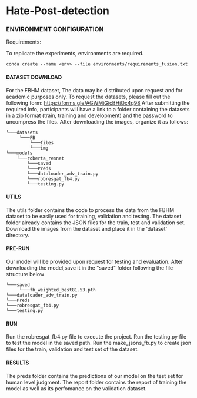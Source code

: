 # Hate-Post-detection

### ENVIRONMENT CONFIGURATION 

Requirements:

To replicate the experiments,  environments are required.

```conda create --name <env> --file environments/requirements_fusion.txt```

#### DATASET DOWNLOAD
For the FBHM dataset, The data may be distributed upon request and for academic purposes only. To request the datasets, please fill out the following form: https://forms.gle/AGWMiGicBHiQx4q98
After submitting the required info, participants will have a link to a folder containing the datasets in a zip format (train, training and development) and the password to uncompress the files.
After downloading the images, organize it as follows:

```
└───datasets
     └───FB
         └───files
         └───img
└───models
    └───roberta_resnet
        └───saved
        └───Preds
        └───dataloader_adv_train.py
        └───robresgat_fb4.py
        └───testing.py
```

#### UTILS

The utils folder contains the code to process the data from the FBHM dataset to be easily used for training, validation and testing.
The dataset folder already contains the JSON files for the train, test and validation set.
Download the images from the dataset and place it in the 'dataset' directory.


#### PRE-RUN

Our model will be provided upon request for testing and evaluation.
After downloading the model,save it in the "saved" folder following the file structure below
```
└───saved
     └───fb_weighted_best81.53.pth
└───dataloader_adv_train.py
└───Preds
└───robresgat_fb4.py
└───testing.py
```

#### RUN

Run the robresgat_fb4.py file to execute the project.
Run the testing.py file to test the model in the saved path.
Run the make_jsons_fb.py to create json files for the train, validation and test set of the dataset.

#### RESULTS

The preds folder contains the predictions of our model on the test set for human level judgment.
The report folder contains the report of training the model as well as its perfomance on the validation dataset.

